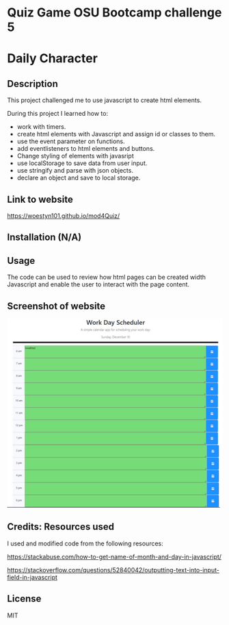 # Quiz Game OSU Bootcamp challenge 5

# Daily Character

## Description

This project challenged me to use javascript to create html elements.

During this project I learned how to:

- work with timers.
- create html elements with Javascript and assign id or classes to them.
- use the event parameter on functions.
- add eventlisteners to html elements and buttons.
- Change styling of elements with javasript
- use localStorage to save data from user input.
- use stringify and parse with json objects.
- declare an object and save to local storage.

## Link to website

https://woestyn101.github.io/mod4Quiz/

## Installation (N/A)

## Usage

The code can be used to review how html pages can be created
width Javascript and enable the user to interact with the page content.

## Screenshot of website

![Website Screenshot](./assets/images/website_screenshot.jpg)

## Credits: Resources used

I used and modified code from the following resources:

https://stackabuse.com/how-to-get-name-of-month-and-day-in-javascript/

https://stackoverflow.com/questions/52840042/outputting-text-into-input-field-in-javascript

## License

MIT
